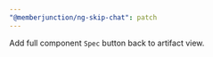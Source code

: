 ```yaml
---
"@memberjunction/ng-skip-chat": patch
---
```


Add full component `Spec` button back to artifact view.
